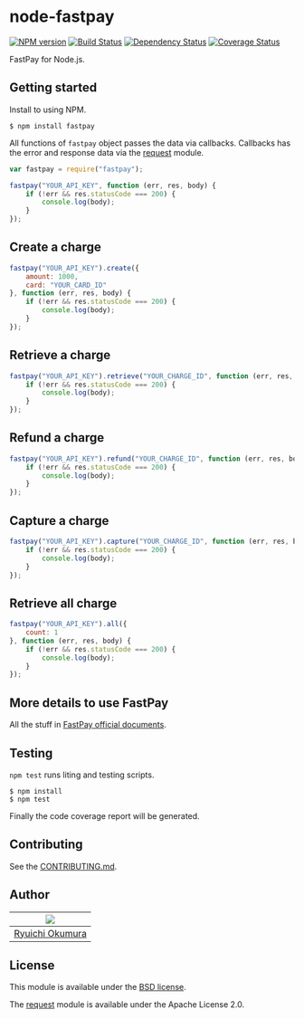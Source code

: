 # node-fastpay

[![NPM version](https://badge.fury.io/js/fastpay.svg)](http://badge.fury.io/js/fastpay)
[![Build Status](https://travis-ci.org/okuryu/node-fastpay.svg?branch=master)](https://travis-ci.org/okuryu/node-fastpay)
[![Dependency Status](https://gemnasium.com/okuryu/node-fastpay.svg)](https://gemnasium.com/okuryu/node-fastpay)
[![Coverage Status](https://img.shields.io/coveralls/okuryu/node-fastpay/master.svg)](https://coveralls.io/r/okuryu/node-fastpay?branch=master)

FastPay for Node.js.

## Getting started

Install to using NPM.

```
$ npm install fastpay
```

All functions of `fastpay` object passes the data via callbacks.
Callbacks has the error and response data via the [request](https://github.com/mikeal/request) module.

```js
var fastpay = require("fastpay");

fastpay("YOUR_API_KEY", function (err, res, body) {
    if (!err && res.statusCode === 200) {
        console.log(body);
    }
});
```

## Create a charge

```js
fastpay("YOUR_API_KEY").create({
    amount: 1000,
    card: "YOUR_CARD_ID"
}, function (err, res, body) {
    if (!err && res.statusCode === 200) {
        console.log(body);
    }
});
```

## Retrieve a charge

```js
fastpay("YOUR_API_KEY").retrieve("YOUR_CHARGE_ID", function (err, res, body) {
    if (!err && res.statusCode === 200) {
        console.log(body);
    }
});
```

## Refund a charge

```js
fastpay("YOUR_API_KEY").refund("YOUR_CHARGE_ID", function (err, res, body) {
    if (!err && res.statusCode === 200) {
        console.log(body);
    }
});
```

## Capture a charge

```js
fastpay("YOUR_API_KEY").capture("YOUR_CHARGE_ID", function (err, res, body) {
    if (!err && res.statusCode === 200) {
        console.log(body);
    }
});
```

## Retrieve all charge

```js
fastpay("YOUR_API_KEY").all({
    count: 1
}, function (err, res, body) {
    if (!err && res.statusCode === 200) {
        console.log(body);
    }
});
```

## More details to use FastPay

All the stuff in [FastPay official documents](https://fastpay.yahoo.co.jp/docs).

## Testing

`npm test` runs liting and testing scripts.

```
$ npm install
$ npm test
```

Finally the code coverage report will be generated.

## Contributing

See the [CONTRIBUTING.md](CONTRIBUTING.md).

## Author

| ![](https://s.gravatar.com/avatar/533a232628640bc2635e6d6e0fcb2528?s=80) |
| --- |
| [Ryuichi Okumura](http://www.okuryu.com/) |

## License

This module is available under the [BSD license](LICENSE).

The [request](https://github.com/mikeal/request) module is available under the Apache License 2.0.
